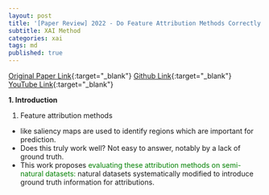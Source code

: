 ```yaml
---
layout: post
title: '[Paper Review] 2022 - Do Feature Attribution Methods Correctly Attribute Features?'
subtitle: XAI Method
categories: xai
tags: md
published: true
---
```

[Original Paper Link](https://arxiv.org/pdf/2104.14403.pdf){:target="_blank"}
[Github Link](https://github.com/YilunZhou/feature-attribution-evaluation){:target="_blank"}
[YouTube Link](https://www.youtube.com/watch?v=kAodFw6jvvo){:target="_blank"}

**1. Introduction**

1) Feature attribution methods
- like saliency maps are used to identify regions which are important for prediction.
- Does this truly work well? Not easy to answer, notably by a lack of ground truth.
- This work proposes <span style="color: green;">evaluating these attribution methods on semi-natural datasets:</span> natural datasets systematically modified to introduce ground truth information for attributions.
